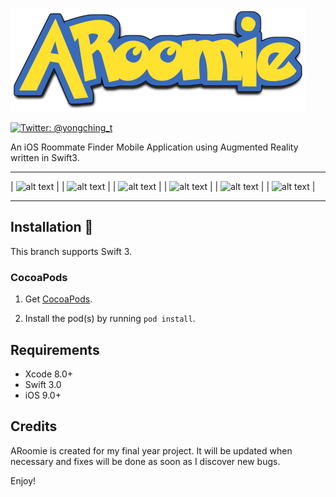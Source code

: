 ![ARoomie](Screenshots/logo.png)

[![Twitter: @yongching_t](https://img.shields.io/badge/twitter-yongching__t-blue.svg)](https://twitter.com/yongching_t)

An iOS Roommate Finder Mobile Application using Augmented Reality written in Swift3.
***

| <img src="https://github.com/yongching/ARoomie/blob/master/Screenshots/1.PNG" alt="alt text" width="281" height="500"> |
| <img src="https://github.com/yongching/ARoomie/blob/master/Screenshots/2.PNG" alt="alt text" width="281" height="500"> |
| <img src="https://github.com/yongching/ARoomie/blob/master/Screenshots/3.PNG" alt="alt text" width="281" height="500"> |
| <img src="https://github.com/yongching/ARoomie/blob/master/Screenshots/4.PNG" alt="alt text" width="281" height="500"> |
| <img src="https://github.com/yongching/ARoomie/blob/master/Screenshots/5.PNG" alt="alt text" width="281" height="500"> |
| <img src="https://github.com/yongching/ARoomie/blob/master/Screenshots/6.PNG" alt="alt text" width="281" height="500"> |
***

## Installation 📱

This branch supports Swift 3.

### CocoaPods

1. Get [CocoaPods](http://www.cocoapods.org).

2. Install the pod(s) by running `pod install`.

## Requirements

* Xcode 8.0+
* Swift 3.0
* iOS 9.0+

## Credits

ARoomie is created for my final year project. It will be updated when necessary and fixes will be done as soon as I discover new bugs. 

Enjoy!
